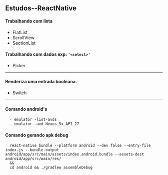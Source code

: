 ## Estudos--ReactNative

#### Trabalhando com lista 
* FlatList
* ScrollView
* SectionList



#### Trabalhando com dados exp: `'<select>'`
  - Picker

_________________________________________________________
#### Renderiza uma entrada booleana.
 * Switch

_________________________________________________________
#### Comando android's
````
  - emulator -list-avds
  - emulator -avd Nexus_5x_API_27
````
#### Comando gerando apk debug
````
  react-native bundle --platform android --dev false --entry-file index.js --bundle-output android/app/src/main/assets/index.android.bundle --assets-dest android/app/src/main/res/
  &&
  cd android && ./gradlew assembleDebug
````
